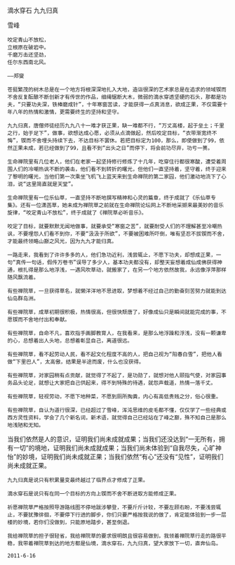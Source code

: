 滴水穿石 九九归真

雪峰


    咬定青山不放松，
    立根原在破岩中。
    千磨万击还坚劲，
    任尔东西南北风。

    ——郑燮

    苍挺繁茂的树木总是在一个地方将根深深地扎入大地，造诣很深的艺术家总是在追求的领域锲而不舍反复酝酿不断创新才有传世的作品，细绳锯断大木，微弱的滴水穿透坚硬的石头，那都是功夫，“只要功夫深，铁棒磨成针”，十年寒窗苦读，才能获得一点真消息，欲成正果，不仅需要十年八年的热情和激情，更需要终生的坚持和坚守。

    九九归真，唐僧师徒经历九九八十一难才获正果，缺一难都不行，“万丈高楼，起于垒土；千里之行，始于足下”，做事，欲想达成心愿，必须从点滴做起，然后咬定目标，“衣带渐宽终不悔”，锲而不舍埋头持续下去，不达目标不罢休。若把目标定为100，那么，即使做到了99，依然正果未成，若已经做到了99，且看不到“出头之日”而停下，将会前功尽弃，功亏一篑。

    生命禅院里有几位老人，他们在老家一起坚持修行修炼了十几年，吃穿住行都很寒酸，遭受着周围人们的冷嘲热讽不断的袭击，他们看不到转折的曙光，但他们一直坚持着，坚守着，终于迎来了黎明的曙光，当他们第一次乘坐飞机飞上蓝天来到生命禅院的第二家园，他们激动地流下了心泪，说“这里简直就是天堂”。

    生命禅院里有一位乐仙草，一直坚持不断地撰写精神和心灵的篇章，终于成就了《乐仙草专集》。还有一位潇菡草，她未成为禅院草之前就在生命禅院论坛网上不断地采撷来最美妙的音乐旋律，“咬定青山不放松”，终于成就了《禅院草必听音乐》。

    咬定了目标，就要默默无闻地做事，就要承受“寒窗之苦”，就要耐受人们的不理解甚至冷嘲热讽，不要埋怨人们看不到你，不要“汲汲于所欲”，不要被困难所吓倒，唯有坚忍不拔锲而不舍，才能最终领略山巅之风光，因为九九才能归真。

    一路走来，我看到了许许多多的人，他们急功近利，浅尝辄止，不愿下功夫，却想成正果，一句“真传一句话，假传万卷书”误导了多少人，基本功夫都没有，却整天妄想着成仙成佛获得神通，根扎得是那么地浮浅，一遇风吹草动，就搬家了，在另一个地方依然故我，永远像浮萍那样随风飘流着。

    有些禅院草，一旦获得草名，就懒洋洋地不思进取，梦想着不经过自己的勤奋刻苦努力就能到达仙岛群岛洲。

    有些禅院草，成草初期很积极，热情很高，但很快颓唐了，好像成仙只是瞬间就能完成的事，不愿锲而不舍地付出和奉献。

    有些禅院草，自命不凡，喜欢指手画脚教育人，在我看来，是那么地浮躁和浮浅，没有一颗谦卑的心，总想着出人头地，总想着彰显自己，离道很远。

    有些禅院草，看不起劳动人民，看不起文化程度不高的人，把自己视为“阳春白雪”，把他人看做“下里巴人”，太高傲，结果是半途而废，什么也没获得。

    有些禅院草，对家园稍有点贡献，就觉得了不起了，是功勋了，就想对他人颐指气使，对家园事务品头论足，就想让大家把自己供起来，得不到特殊的待遇，就怨声载道，热情一落千丈。

    有些禅院草，轻视劳动，不愿下地种菜，不愿到厕所掏粪，内心有高低贵贱之分，俗心很重。

    有些禅院草，自认为道行很深，已经超过了雪峰，浑沌思维的皮毛都不懂，仅仅学了一些经典或西方灵性资料，学会了几个新名词，新术语，就觉得自己已经站在了峰之巅，殊不知自己是那么地浅陋和无知。

   当我们依然是人的意识，证明我们尚未成就成果；当我们还没达到“一无所有，拥有一切”的境地，证明我们尚未成就成果；当我们尚未体验到“自我尽失，心旷神怡”的妙境，证明我们尚未成就正果；当我们依然“有心”还没有“见性”，证明我们尚未成就正果。

    九九归真是说只有积累量变最终越过了临界点才修成了正果。

    滴水穿石是说只有在同一个目标的方向上锲而不舍不断进取方能修成正果。

    祈愿禅院草严格按照导游路线图不停地跋涉攀登，不要斤斤计较，不要左顾右盼，不要浅尝辄止，不要犹豫徘徊，不要停下行进的脚步，你们只要严格按我说的做了，肯定能体验到一步一层楼的妙境，若你们没做到，只能原地踏步，甚至倒退。

    我给禅院草的担子很轻省，我给禅院草的要求很明朗且很容易做到，我领着禅院草行走的路很平稳，我带着禅院草到达的地方都是仙境，滴水穿石，九九归真，望大家放下一切，直奔仙岛。

    2011-6-16



